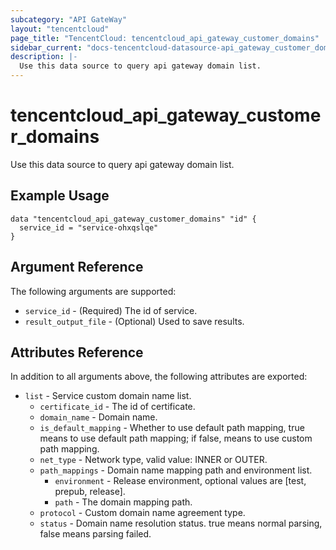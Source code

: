 ```yaml
---
subcategory: "API GateWay"
layout: "tencentcloud"
page_title: "TencentCloud: tencentcloud_api_gateway_customer_domains"
sidebar_current: "docs-tencentcloud-datasource-api_gateway_customer_domains"
description: |-
  Use this data source to query api gateway domain list.
---
```


# tencentcloud_api_gateway_customer_domains

Use this data source to query api gateway domain list.

## Example Usage

```hcl
data "tencentcloud_api_gateway_customer_domains" "id" {
  service_id = "service-ohxqslqe"
}
```

## Argument Reference

The following arguments are supported:

* `service_id` - (Required) The id of service.
* `result_output_file` - (Optional) Used to save results.

## Attributes Reference

In addition to all arguments above, the following attributes are exported:

* `list` - Service custom domain name list.
  * `certificate_id` - The id of certificate.
  * `domain_name` - Domain name.
  * `is_default_mapping` - Whether to use default path mapping, true means to use default path mapping; if false, means to use custom path mapping.
  * `net_type` - Network type, valid value: INNER or OUTER.
  * `path_mappings` - Domain name mapping path and environment list.
    * `environment` - Release environment, optional values are [test, prepub, release].
    * `path` - The domain mapping path.
  * `protocol` - Custom domain name agreement type.
  * `status` - Domain name resolution status. true means normal parsing, false means parsing failed.


